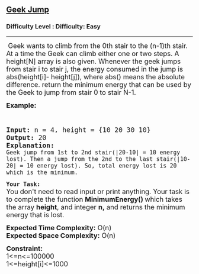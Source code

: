 <h2><a href="https://www.geeksforgeeks.org/problems/geek-jump/1?utm_source=youtube&utm_medium=collab_striver_ytdescription&utm_campaign=geek-jump">Geek Jump</a></h2><h3>Difficulty Level : Difficulty: Easy</h3><hr><div class="problems_problem_content__Xm_eO"><p><span style="font-size: 18px;">&nbsp;Geek wants to climb from the 0th stair to the (n-1)th stair. At a time the Geek can climb either one or two steps. A height[N] array is also given. Whenever the geek jumps from stair i to stair j, the energy consumed in the jump is abs(height[i]- height[j]), where abs() means the absolute difference. return the minimum energy that can be used by the Geek to jump from stair 0 to stair N-1.</span></p>
<p><span style="font-size: 18px;"><strong>Example:</strong></span></p>
<p>&nbsp;</p>
<pre><span style="font-size: 18px;"><strong>Input: </strong>n = 4, height = {10 20 30 10}
<strong>Output: </strong>20
<strong>Explanation:</strong>
<code>Geek jump from 1st to 2nd stair(|20-10| = 10 energy lost). Then a jump from the 2nd to the last stair(|10-20| = 10 energy lost). So, total energy lost is 20 which is the minimum.</code></span></pre>
<p><strong><span style="font-size: 18px;"><code>Your Task:</code></span></strong><br><span style="font-size: 18px;">You don't need to read input or print anything. Your task is to complete the function <strong>MinimumEnergy()&nbsp;</strong>which takes the array&nbsp;<strong>height</strong>, and integer <strong>n,</strong>&nbsp;and returns the minimum energy that is lost.</span></p>
<p><span style="font-size: 18px;"><strong>Expected Time Complexity:</strong> O(n)<br><strong>Expected Space Complexity:</strong> O(n)</span></p>
<p><span style="font-size: 18px;"><strong>Constraint:</strong><br>1&lt;=n&lt;=100000<br>1&lt;=height[i]&lt;=1000</span></p></div>